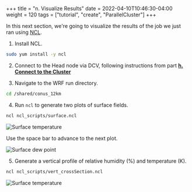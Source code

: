 +++
title = "n. Visualize Results"
date = 2022-04-10T10:46:30-04:00
weight = 120
tags = ["tutorial", "create", "ParallelCluster"]
+++

In this next section, we're going to visualize the results of the job we just ran using [NCL](https://www.ncl.ucar.edu/).

1. Install NCL.
```bash
sudo yum install -y ncl
```

2. Connect to the Head node via DCV, following instructions from part **[h. Connect to the Cluster](/03-hpc-aws-parallelcluster-workshop/09-connect-cluster.html#dcv-connect)**

3. Navigate to the WRF run directory.

```bash
cd /shared/conus_12km
```

4. Run `ncl` to generate two plots of surface fields.

```bash
ncl ncl_scripts/surface.ncl
```

![Surface temperature](/images/sc22/plt_Surface1.000001.png)

Use the space bar to advance to the next plot.

![Surface dew point](/images/sc22/plt_Surface1.000002.png)

5. Generate a vertical profile of relative humidity (%) and temperature (K).

```bash
ncl ncl_scripts/vert_crossSection.ncl
```

![Surface temperature](/images/sc22/plt_CrossSection_1.png)
